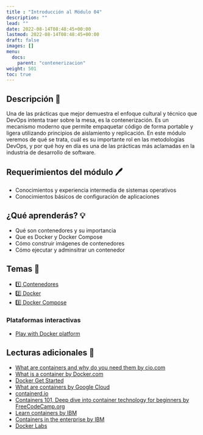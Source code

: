 ```yaml
---
title : "Introducción al Módulo 04"
description: ""
lead: ""
date: 2022-08-14T08:48:45+00:00
lastmod: 2022-08-14T08:48:45+00:00
draft: false
images: []
menu:
  docs:
    parent: "contenerizacion"
weight: 501
toc: true
---
```


## Descripción :memo:

Una de las prácticas que mejor demuestra el enfoque cultural y técnico que DevOps intenta traer sobre la mesa, es la contenerización. Es un mecanismo moderno que permite empaquetar código de forma portable y ligera utilizando principios de aislamiento y replicación. En este módulo veremos de qué se trata, cuál es su importante rol en las metodologías DevOps, y por qué hoy en día es una de las prácticas más aclamadas en la industria de desarrollo de software.

## Requerimientos del módulo :pen:

- Conocimientos y experiencia intermedia de sistemas operativos
- Conocimientos básicos de configuración de aplicaciones

## ¿Qué aprenderás? :bulb:

- Qué son contenedores y su importancia
- Que es Docker y Docker Compose
- Cómo construir imágenes de contenedores
- Cómo ejecutar y adminsitrar un contenedor

## Temas :book:

- [:one: Contenedores](../contenedores)
- [:two: Docker](../docker)
- [:three: Docker Compose](../docker-compose)

<!--
## Laboratorios :microscope:

- [Lab. 4.1 - Usando Docker Ad-hoc]()
- [Lab. 4.2 - Creando primer Dockerfile]()
- [Lab. 4.3 - Intro a Docker Compose]()
-->

### Plataformas interactivas

- [Play with Docker platform](https://labs.play-with-docker.com)

## Lecturas adicionales :notebook:

- [What are containers and why do you need them by cio.com](https://www.cio.com/article/247005/what-are-containers-and-why-do-you-need-them.html)
- [What is a container by Docker.com](https://www.docker.com/resources/what-container)
- [Docker Get Started](https://docs.docker.com/get-started/overview)
- [What are containers by Google Cloud](https://cloud.google.com/learn/what-are-containers)
- [containerd.io](https://containerd.io)
- [Containers 101, Deep dive into container technology for beginners by FreeCodeCamp.org](https://www.freecodecamp.org/news/demystifying-containers-101-a-deep-dive-into-container-technology-for-beginners-d7b60d8511c1)
- [Learn containers by IBM](https://www.ibm.com/cloud/learn/containers)
- [Containers in the enterprise by IBM](https://www.ibm.com/downloads/cas/VG8KRPRM)
- [Docker Labs](https://dockerlabs.collabnix.com)
